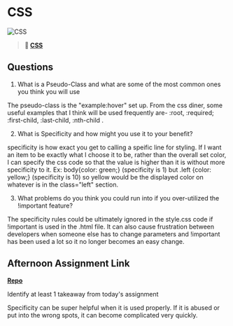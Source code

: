 # CSS

![CSS](https://bcw.blob.core.windows.net/public/cssUnit/1411879719053976)

> **📖 [CSS](https://codeworksacademy.com/fs-student-guide/resources/wk1/03-CSS)**

## Questions

1. What is a Pseudo-Class and what are some of the most common ones you think you will use

The pseudo-class is the "example:hover" set up. From the css diner, some useful examples that I think will be used frequently are- :root, :required; :first-child, :last-child, :nth-child .

2. What is Specificity and how might you use it to your benefit?

specificity is how exact you get to calling a speific line for styling. If I want an item to be exactly what I choose it to be, rather than the overall set color, I can specify the css code so that the value is higher than it is without more specificity to it. Ex: body{color: green;} (specificity is 1) but .left {color: yellow;} (specificity is 10) so yellow would be the displayed color on whatever is in the class="left" section.

3. What problems do you think you could run into if you over-utilized the !important feature?

The specificity rules could be ultimately ignored in the style.css code if !important is used in the .html file. It can also cause frustration between developers when someone else has to change parameters and !important has been used a lot so it no longer becomes an easy change.

## Afternoon Assignment Link

**[Repo](https://github.com/kyleem20/<ASSIGNMENT_REPO>)**

Identify at least 1 takeaway from today's assignment

Specificity can be super helpful when it is used properly. If it is abused or put into the wrong spots, it can become complicated very quickly.
